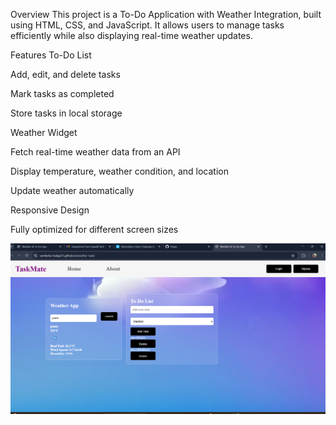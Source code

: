 Overview
This project is a To-Do Application with Weather Integration, built using HTML, CSS, and JavaScript. It allows users to manage tasks efficiently while also displaying real-time weather updates.

Features
To-Do List

Add, edit, and delete tasks

Mark tasks as completed

Store tasks in local storage

Weather Widget

Fetch real-time weather data from an API

Display temperature, weather condition, and location

Update weather automatically

Responsive Design

Fully optimized for different screen sizes

![My Image](https://github.com/samiksha-hadge21/weather-task/blob/main/Screenshot%202025-03-25%20233911.png?raw=true)

